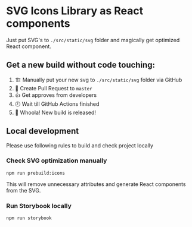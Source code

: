# SVG Icons Library as React components
Just put SVG's to `./src/static/svg` folder and magically get optimized React component.

## Get a new build without code touching:
1. 🏗 Manually put your new svg to `./src/static/svg` folder via GitHub
2. 🔔 Create Pull Request to `master`
3. 👍 Get approves from developers
4. 🕗 Wait till GitHub Actions finished
5. 🎉 Whoola! New build is released!

## Local development
Please use following rules to build and check project locally

### Check SVG optimization manually
```
npm run prebuild:icons
```
This will remove unnecessary attributes and generate React components from the SVG.

### Run Storybook locally
```
npm run storybook
```
